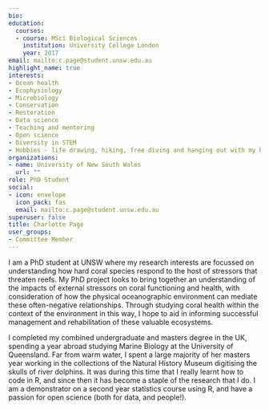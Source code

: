 ```yaml
---
bio: 
education:
  courses:
  - course: MSci Biological Sciences
    institution: University College London
    year: 2017
email: mailto:c.page@student.unsw.edu.au
highlight_name: true
interests:
- Ocean health
- Ecophysiology
- Microbiology
- Conservation
- Restoration
- Data science
- Teaching and mentoring
- Open science
- Diversity in STEM
- Hobbies - life drawing, hiking, free diving and hanging out with my border collie.
organizations:
- name: University of New South Wales
  url: ""
role: PhD Student 
social:
- icon: envelope
  icon_pack: fas
  email: mailto:c.page@student.unsw.edu.au
superuser: false
title: Charlotte Page
user_groups:
- Committee Member
---
```


I am a PhD student at UNSW where my research interests are focussed on understanding how hard coral species respond to the host of stressors that threaten reefs. My PhD project looks to bring together an understanding of the impacts of external stressors on coral functioning and health, with consideration of how the physical oceanographic environment can mediate these often-negative relationships. Through studying coral health within the context of the environment in this way, I hope to aid in informing successful management and rehabilitation of these valuable ecosystems.

I completed my combined undergraduate and masters degree in the UK, spending a year abroad studying Marine Biology at the University of Queensland. Far from warm water, I spent a large majority of her masters year working in the collections of the Natural History Museum digitising the skulls of river dolphins. It was during this time that I really learnt how to code in R, and since then it has become a staple of the research that I do. I am a demonstrator on a second year statistics course using R, and have a passion for open science (both for data, and people!).
